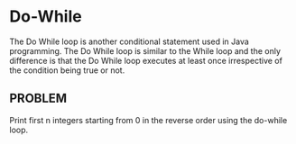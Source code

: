 # Do-While

The Do While loop is another conditional statement used in Java programming. The Do While loop is similar to the While loop and the only difference is that the Do While loop executes at least once irrespective of the condition being true or not. 

## PROBLEM ##

Print first n integers starting from 0 in the reverse order using the do-while loop.
